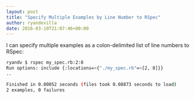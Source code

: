 ```yaml
---
layout: post
title: "Specify Multiple Examples by Line Number to RSpec"
author: ryandevilla
date: 2016-03-10T21:07:46+00:00
---
```


I can specify multiple examples as a colon-delimited list of line numbers to RSpec:

```bash
ryandv $ rspec my_spec.rb:2:8
Run options: include {:locations=>{"./my_spec.rb"=>[2, 8]}}
..

Finished in 0.00052 seconds (files took 0.08873 seconds to load)
2 examples, 0 failures
```
